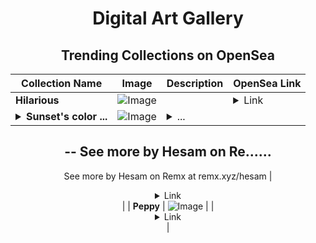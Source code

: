 <div align="center">

# Digital Art Gallery

## Trending Collections on OpenSea

| Collection Name                       | Image                                                                                     | Description                       | OpenSea Link                                                                                          |
|---------------------------------------|-------------------------------------------------------------------------------------------|-----------------------------------|--------------------------------------------------------------------------------------------------------|
| **Hilarious** | ![Image](https://i.seadn.io/s/raw/files/f8fdc87ec0c562c6a422c193b265c19e.jpg?w=500&auto=format?w=200&auto=format) |  | <details><summary>Link</summary>[Hilarious](https://opensea.io/collection/hilarious-325)</details> |
| **<details><summary>Sunset's color ...</summary>Sunset's color palette</details>** | ![Image](https://i.seadn.io/s/raw/files/9900543a1029f9f9197d029016ec4c3e.jpg?w=500&auto=format?w=200&auto=format) | <details><summary>...
--
See more by Hesam on Re...</summary>...
--
See more by Hesam on Remx at remx.xyz/hesam</details> | <details><summary>Link</summary>[Sunset's color palette](https://opensea.io/collection/sunset-s-color-palette)</details> |
| **Peppy** | ![Image](https://i.seadn.io/s/raw/files/9b2eed309d251d69299a13ac320762d0.jpg?w=500&auto=format?w=200&auto=format) |  | <details><summary>Link</summary>[Peppy](https://opensea.io/collection/peppy-884)</details> |

</div>